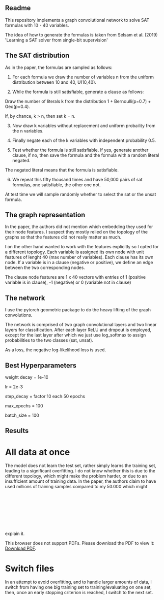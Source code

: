 ## Readme
This repository implements a graph convolutional network to solve SAT formulas with 10 - 40 variables.

The idea of how to generate the formulas is taken from Selsam et al. (2019) 'Learning a SAT solver from single-bit supervision'

## The SAT distribution
As in the paper, the formulas are sampled as follows:

1. For each formula we draw the number of variables n from the uniform distribution between 10 and 40, U(10,40).

2. While the formula is still satisfiable, generate a clause as follows:

  Draw the number of literals k from the distribution 1 + Bernoulli(p=0.7) + Geo(p=0.4). 

  If, by chance, k > n, then set k = n.

3. Now draw k variables without replacement and uniform probaility from the n variables. 

4. Finally negate each of the k variables with independent probability 0.5.

5. Test whether the formula is still satisfiable. If yes, generate another clause, if no, then save the formula and the formula with a random literal negated.

  The negated literal means that the formula is satisfiable.

6. We repeat this fifty thousand times and have 50,000 pairs of sat formulas, one satisfiable, the other one not.

At test time we will sample randomly whether to select the sat or the unsat formula.

## The graph representation
In the paper, the authors did not mention which embedding they used for their node features. I suspect they mostly relied on the topology of the graphs so that the features did not really matter as much.

I on the other hand wanted to work with the features explicitly so I opted for a different topology. Each variable is assigned its own node with unit features of lenght 40 (max number of variables). Each clause has its own node.
If a variable is in a clause (negative or positive), we define an edge between the two corresponding nodes. 

The clause node features are 1 x 40 vectors with entries of 1 (positive variable is in clause), -1 (negative) or 0 (variable not in clause)

## The network
I use the pytorch geometric package to do the heavy lifting of the graph convolutions.

The network is comprised of two graph convolutional layers and two linear layers for classification.
After each layer ReLU and dropout is employed, except for the last layer after which we just use log_softmax to assign probabilities to the two classes (sat, unsat).

As a loss, the negative log-likelihood loss is used.

## Best Hyperparameters
weight decay = 1e-10

lr = 2e-3

step_decay = factor 10 each 50 epochs

max_epochs = 100

batch_size = 100

## Results
# All data at once
The model does not learn the test set, rather simply learns the training set, leading to a significant overfitting. I do not know whether this is due  to the different topology, which might make the problem harder, or due to an insufficient amount of training data. In the paper, the authors claim to have used millions of training samples compared to my 50.000 which might explain it.
<object data="https://github.com/TomFrederik/gcn_for_sat/blob/master/plots/acc_1585216030.118168.pdf" type="application/pdf" width="700px" height="700px">
    <embed src="https://github.com/TomFrederik/gcn_for_sat/blob/master/plots/acc_1585216030.118168.pdf"> <p>This browser does not support PDFs. Please download the PDF to view it: <a href="https://github.com/TomFrederik/gcn_for_sat/blob/master/plots/acc_1585216030.118168.pdf">Download PDF</a>.</p>
    </embed>
</object>

# Switch files
In an attempt to avoid overfitting, and to handle larger amounts of data, I switch from having one big training set to training/evaluating on one set, then, once an early stopping criterion is reached, I switch to the next set. 



